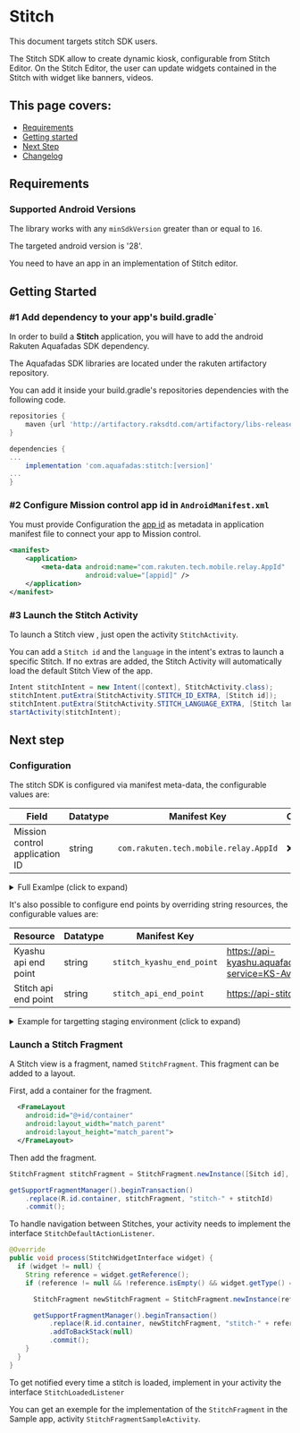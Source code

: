 # Stitch

This document targets stitch SDK users.

The Stitch SDK allow to create dynamic kiosk, configurable from Stitch Editor.
On the Stitch Editor, the user can update widgets contained in the Stitch with widget like banners, videos.

## This page covers:

*   [Requirements](#Requirements)
*   [Getting started](#Setup)
*   [Next Step](#nextStep)
*   [Changelog](#Changelog)

## <a name="Requirements"></a> Requirements
### Supported Android Versions

The library works with any `minSdkVersion` greater than or equal to `16`.

The targeted android version is '28'.

You need to have an app in an implementation of Stitch editor.


## <a name="Setup"></a> Getting Started
### #1 Add dependency to your app's build.gradle`
In order to build a **Stitch** application, you will have to add the android Rakuten Aquafadas SDK dependency.

The Aquafadas SDK libraries are located under the rakuten artifactory repository.

You can add it inside your build.gradle's repositories dependencies with the following code.

```groovy
repositories {
    maven {url 'http://artifactory.raksdtd.com/artifactory/libs-release'}
}

dependencies {
...
    implementation 'com.aquafadas:stitch:[version]'
...
}
```

### #2 Configure Mission control app id in `AndroidManifest.xml`
You must provide Configuration the [app id](https://developers.rakuten.com/intra/mission-control/guides/getting-started/guide-to-get-app-id/)
as metadata in application manifest file to connect your app to Mission control.

```xml
<manifest>
    <application>
        <meta-data android:name="com.rakuten.tech.mobile.relay.AppId"
                   android:value="[appid]" />
    </application>
</manifest>
```


### #3 Launch the Stitch Activity
To launch a Stitch view , just open the activity `StitchActivity`.

You can add a `Stitch id` and the `language` in the intent's extras to launch a specific Stitch. 
If no extras are added, the Stitch Activity will automatically load the default Stitch View of the app. 

```java
Intent stitchIntent = new Intent([context], StitchActivity.class);
stitchIntent.putExtra(StitchActivity.STITCH_ID_EXTRA, [Stitch id]);
stitchIntent.putExtra(StitchActivity.STITCH_LANGUAGE_EXTRA, [Stitch language]);
startActivity(stitchIntent);
```

## <a name="nextStep"></a> Next step 

### Configuration
The stitch SDK is configured via manifest meta-data, the configurable values are:

| Field                          | Datatype| Manifest Key                                               | Optional   |
|--------------------------------|---------|------------------------------------------------------------|------------|
| Mission control application ID | string  | `com.rakuten.tech.mobile.relay.AppId`                      | ❌         |

<details>
<summary>Full Examlpe (click to expand)</summary>

```xml
<manifest>
  <application >
    <!--Mandatory meta data-->
    <meta-data
      android:name="com.rakuten.tech.mobile.relay.AppId"
      android:value="[your app Id]"/>
  </application>
</manifest>
```
</details>


It's also possible to configure end points by overriding string resources, the configurable values are:

| Resource                       | Datatype| Manifest Key                                   |Default value                                                                                   |
|--------------------------------|---------|------------------------------------------------|------------------------------------------------------------------------------------------------|
| Kyashu api end point           | string  | `stitch_kyashu_end_point`                      |https://api-kyashu.aquafadas.com/wsapi/KyashuDownload.php?service=KS-AvePublishing              |
| Stitch api end point           | string  | `stitch_api_end_point`                         |https://api-stitch.aquafadas.com                                                                |

<details>
<summary> Example for targetting staging environment (click to expand)</summary>

```xml
<resources>
  <string name="stitch_kyashu_end_point">[your Kyashu Url end point]</string>
  <string name="stitch_api_end_point">[your Stitch api end point]</string>
</resources>
```
</details>

### Launch a Stitch Fragment

A Stitch view is a fragment, named `StitchFragment`.
This fragment can be added to a layout.

First, add a container for the fragment.

```xml
  <FrameLayout
    android:id="@+id/container"
    android:layout_width="match_parent"
    android:layout_height="match_parent">
  </FrameLayout>
```

Then add the fragment.

```java
StitchFragment stitchFragment = StitchFragment.newInstance([Sitch id], [Stitch Language]);

getSupportFragmentManager().beginTransaction()
    .replace(R.id.container, stitchFragment, "stitch-" + stitchId)
    .commit();
```

To handle navigation between Stitches, your activity needs to implement the interface `StitchDefaultActionListener`.

```java
@Override
public void process(StitchWidgetInterface widget) {
  if (widget != null) {
    String reference = widget.getReference();
    if (reference != null && !reference.isEmpty() && widget.getType() == StitchWidgetType.stitchView) {

      StitchFragment newStitchFragment = StitchFragment.newInstance(reference, [Stitch language]);

      getSupportFragmentManager().beginTransaction()
          .replace(R.id.container, newStitchFragment, "stitch-" + reference)
          .addToBackStack(null)
          .commit();
    }
  }
}
```

To get notified every time a stitch is loaded, implement in your activity the interface `StitchLoadedListener`

You can get an exemple for the implementation of the `StitchFragment` in the Sample app, activity `StitchFragmentSampleActivity`.
